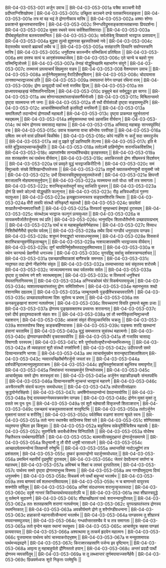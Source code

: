 BR-04-03-053-001  	अर्जुन उवाच ||
BR-04-03-053-001a 	यत्रैषा काञ्चनी वेदी प्रदीप्ताग्निशिखोपमा |
BR-04-03-053-001c 	उच्छ्रिता काञ्चने दण्डे पताकाभिरलङ्कृता |
BR-04-03-053-001e 	तत्र मां वह भद्रं ते द्रोणानीकाय मारिष ||
BR-04-03-053-002a 	अश्वाः शोणाः प्रकाशन्ते बृहन्तश्चारुवाहिनः |
BR-04-03-053-002c 	स्निग्धविद्रुमसङ्काशास्ताम्रास्याः प्रियदर्शनाः |
BR-04-03-053-002e 	युक्ता रथवरे यस्य सर्वशिक्षाविशारदाः ||
BR-04-03-053-003a 	दीर्घबाहुर्महातेजा बलरूपसमन्वितः |
BR-04-03-053-003c 	सर्वलोकेषु विख्यातो भारद्वाजः प्रतापवान् ||
BR-04-03-053-004a 	बुद्ध्या तुल्यो ह्युशनसा बृहस्पतिसमो नये |
BR-04-03-053-004c 	वेदास्तथैव चत्वारो ब्रह्मचर्यं तथैव च ||
BR-04-03-053-005a 	ससंहाराणि दिव्यानि सर्वाण्यस्त्राणि मारिष |
BR-04-03-053-005c 	धनुर्वेदश्च कार्त्स्न्येन यस्मिन्नित्यं प्रतिष्ठितः ||
BR-04-03-053-006a 	क्षमा दमश्च सत्यं च आनृशंस्यमथार्जवम् |
BR-04-03-053-006c 	एते चान्ये च बहवो गुणा यस्मिन्द्विजोत्तमे ||
BR-04-03-053-007a 	तेनाहं योद्धुमिच्छामि महाभागेन संयुगे |
BR-04-03-053-007c 	तस्मात्त्वं प्रापयाचार्यं क्षिप्रमुत्तर वाहय ||
BR-04-03-053-008  	वैशम्पायन उवाच ||
BR-04-03-053-008a 	अर्जुनेनैवमुक्तस्तु वैराटिर्हेमभूषितान् |
BR-04-03-053-008c 	चोदयामास तानश्वान्भारद्वाजरथं प्रति ||
BR-04-03-053-009a 	तमापतन्तं वेगेन पाण्डवं रथिनां वरम् |
BR-04-03-053-009c 	द्रोणः प्रत्युद्ययौ पार्थं मत्तो मत्तमिव द्विपम् ||
BR-04-03-053-010a 	ततः प्राध्मापयच्छङ्खं भेरीशतनिनादितम् |
BR-04-03-053-010c 	प्रचुक्षुभे बलं सर्वमुद्धूत इव सागरः ||
BR-04-03-053-011a 	अथ शोणान्सदश्वांस्तान्हंसवर्णैर्मनोजवैः |
BR-04-03-053-011c 	मिश्रितान्समरे दृष्ट्वा व्यस्मयन्त रणे जनाः ||
BR-04-03-053-012a 	तौ रथौ वीर्यसंपन्नौ दृष्ट्वा सङ्ग्राममूर्धनि |
BR-04-03-053-012c 	आचार्यशिष्यावजितौ कृतविद्यौ मनस्विनौ ||
BR-04-03-053-013a 	समाश्लिष्टौ तदान्योन्यं द्रोणपार्थौ महाबलौ |
BR-04-03-053-013c 	दृष्ट्वा प्राकम्पत मुहुर्भरतानां महद्बलम् ||
BR-04-03-053-014a 	हर्षयुक्तस्तथा पार्थः प्रहसन्निव वीर्यवान् |
BR-04-03-053-014c 	रथं रथेन द्रोणस्य समासाद्य महारथः ||
BR-04-03-053-015a 	अभिवाद्य महाबाहुः सान्त्वपूर्वमिदं वचः |
BR-04-03-053-015c 	उवाच श्लक्ष्णया वाचा कौन्तेयः परवीरहा ||
BR-04-03-053-016a 	उषिताः स्म वने वासं प्रतिकर्म चिकीर्षवः |
BR-04-03-053-016c 	कोपं नार्हसि नः कर्तुं सदा समरदुर्जय ||
BR-04-03-053-017a 	अहं तु प्रहृते पूर्वं प्रहरिष्यामि तेऽनघ |
BR-04-03-053-017c 	इति मे वर्तते बुद्धिस्तद्भवान्कर्तुमर्हति ||
BR-04-03-053-018a 	ततोऽस्मै प्राहिणोद्द्रोणः शरानधिकविंशतिम् |
BR-04-03-053-018c 	अप्राप्तांश्चैव तान्पार्थश्चिच्छेद कृतहस्तवत् ||
BR-04-03-053-019a 	ततः शरसहस्रेण रथं पार्थस्य वीर्यवान् |
BR-04-03-053-019c 	अवाकिरत्ततो द्रोणः शीघ्रमस्त्रं विदर्शयन् ||
BR-04-03-053-020a 	एवं प्रववृते युद्धं भारद्वाजकिरीटिनोः |
BR-04-03-053-020c 	समं विमुञ्चतोः संख्ये विशिखान्दीप्ततेजसः ||
BR-04-03-053-021a 	तावुभौ ख्यातकर्माणावुभौ वायुसमौ जवे |
BR-04-03-053-021c 	उभौ दिव्यास्त्रविदुषावुभावुत्तमतेजसौ |
BR-04-03-053-021e 	क्षिपन्तौ शरजालानि मोहयामासतुर्नृपान् ||
BR-04-03-053-022a 	व्यस्मयन्त ततो योधाः सर्वे तत्र समागताः |
BR-04-03-053-022c 	शरान्विसृजतोस्तूर्णं साधु साध्विति पूजयन् ||
BR-04-03-053-023a 	द्रोणं हि समरे कोऽन्यो योद्धुमर्हति फल्गुनात् |
BR-04-03-053-023c 	रौद्रः क्षत्रियधर्मोऽयं गुरुणा यदयुध्यत |
BR-04-03-053-023e 	इत्यब्रुवञ्जनास्तत्र सङ्ग्रामशिरसि स्थिताः ||
BR-04-03-053-024a 	वीरौ तावपि संरब्धौ संनिकृष्टौ महारथौ |
BR-04-03-053-024c 	छादयेतां शरव्रातैरन्योन्यमपराजितौ ||
BR-04-03-053-025a 	विस्फार्य सुमहच्चापं हेमपृष्ठं दुरासदम् |
BR-04-03-053-025c 	संरब्धोऽथ भरद्वाजः फल्गुनं प्रत्ययुध्यत ||
BR-04-03-053-026a 	स सायकमयैर्जालैरर्जुनस्य रथं प्रति |
BR-04-03-053-026c 	भानुमद्भिः शिलाधौतैर्भानोः प्रच्छादयत्प्रभाम् ||
BR-04-03-053-027a 	पार्थं च स महाबाहुर्महावेगैर्महारथः |
BR-04-03-053-027c 	विव्याध निशितैर्बाणैर्मेघो वृष्ट्येव पर्वतम् ||
BR-04-03-053-028a 	तथैव दिव्यं गाण्डीवं धनुरादाय पाण्डवः |
BR-04-03-053-028c 	शत्रुघ्नं वेगवद्धृष्टो भारसाधनमुत्तमम् |
BR-04-03-053-028e 	विससर्ज शरांश्चित्रान्सुवर्णविकृतान्बहून् ||
BR-04-03-053-029a 	नाशयञ्शरवर्षाणि भारद्वाजस्य वीर्यवान् |
BR-04-03-053-029c 	तूर्णं चापविनिर्मुक्तैस्तदद्भुतमिवाभवत् || 
BR-04-03-053-030a 	स रथेन चरन्पार्थः प्रेक्षणीयो धनञ्जयः |
BR-04-03-053-030c 	युगपद्दिक्षु सर्वासु सर्वशस्त्राण्यदर्शयत् ||
BR-04-03-053-031a 	एकच्छायमिवाकाशं बाणैश्चक्रे समन्ततः |
BR-04-03-053-031c 	नादृश्यत तदा द्रोणो नीहारेणेव संवृतः ||
BR-04-03-053-032a 	तस्याभवत्तदा रूपं संवृतस्य शरोत्तमैः |
BR-04-03-053-032c 	जाज्वल्यमानस्य यथा पर्वतस्येव सर्वतः ||
BR-04-03-053-033a 	दृष्ट्वा तु पार्थस्य रणे शरैः स्वरथमावृतम् |
BR-04-03-053-033c 	स विस्फार्य धनुश्चित्रं मेघस्तनितनिस्वनम् ||
BR-04-03-053-034a 	अग्निचक्रोपमं घोरं विकर्षन्परमायुधम् |
BR-04-03-053-034c 	व्यशातयच्छरांस्तांस्तु द्रोणः समितिशोभनः |
BR-04-03-053-034e 	महानभूत्ततः शब्दो वंशानामिव दह्यताम् ||
BR-04-03-053-035a 	जाम्बूनदमयैः पुङ्खैश्चित्रचापवरातिगैः |
BR-04-03-053-035c	प्राच्छादयदमेयात्मा दिशः सूर्यस्य च प्रभाम् ||
BR-04-03-053-036a 	ततः कनकपुङ्खानां शराणां नतपर्वणाम् |
BR-04-03-053-036c 	वियच्चराणां वियति दृश्यन्ते बहुशः प्रजाः ||
BR-04-03-053-037a 	द्रोणस्य पुङ्खसक्ताश्च प्रभवन्तः शरासनात् |
BR-04-03-053-037c 	एको दीर्घ इवादृश्यदाकाशे संहतः शरः ||
BR-04-03-053-038a 	एवं तौ स्वर्णविकृतान्विमुञ्चन्तौ महाशरान् |
BR-04-03-053-038c 	आकाशं संवृतं वीरावुल्काभिरिव चक्रतुः ||
BR-04-03-053-039a 	शरास्तयोश्च विबभुः कङ्कबर्हिणवाससः |
BR-04-03-053-039c 	पङ्क्त्यः शरदि खस्थानां हंसानां चरतामिव ||
BR-04-03-053-040a 	युद्धं समभवत्तत्र सुसंरब्धं महात्मनोः |
BR-04-03-053-040c 	द्रोणपाण्डवयोर्घोरं वृत्रवासवयोरिव ||
BR-04-03-053-041a 	तौ गजाविव चासाद्य विषाणाग्रैः परस्परम् |
BR-04-03-053-041c 	शरैः पूर्णायतोत्सृष्टैरन्योन्यमभिजघ्नतुः ||
BR-04-03-053-042a 	तौ व्यवाहरतां शूरौ संरब्धौ रणशोभिनौ |
BR-04-03-053-042c 	उदीरयन्तौ समरे दिव्यान्यस्त्राणि भागशः ||
BR-04-03-053-043a 	अथ त्वाचार्यमुख्येन शरान्सृष्टाञ्शिलाशितान्
BR-04-03-053-043c 	न्यवारयच्छितैर्बाणैरर्जुनो जयतां वरः ||
BR-04-03-053-044a 	दर्शयन्नैन्द्रिरात्मानमुग्रमुग्रपराक्रमः |
BR-04-03-053-044c 	इषुभिस्तूर्णमाकाशं बहुभिश्च समावृणोत् ||
BR-04-03-053-045a 	जिघांसन्तं नरव्याघ्रमर्जुनं तिग्मतेजसम् |
BR-04-03-053-045c 	आचार्यमुख्यः समरे द्रोणः शस्त्रभृतां वरः |
BR-04-03-053-045e 	अर्जुनेन सहाक्रीडच्छरैः संनतपर्वभिः ||
BR-04-03-053-046a 	दिव्यान्यस्त्राणि मुञ्चन्तं भारद्वाजं महारणे |
BR-04-03-053-046c 	अस्त्रैरस्त्राणि संवार्य फल्गुनः समयोधयत् ||
BR-04-03-053-047a 	तयोरासीत्संप्रहारः क्रुद्धयोर्नरसिंहयोः |
BR-04-03-053-047c 	अमर्षिणोस्तदान्योन्यं देवदानवयोरिव ||
BR-04-03-053-048a 	ऐन्द्रं वायव्यमाग्नेयमस्त्रमस्त्रेण पाण्डवः |
BR-04-03-053-048c 	द्रोणेन मुक्तं मुक्तं तु ग्रसते स्म पुनः पुनः ||
BR-04-03-053-049a 	एवं शूरौ महेष्वासौ विसृजन्तौ शिताञ्शरान् |
BR-04-03-053-049c 	एकच्छायं चक्रतुस्तावाकाशं शरवृष्टिभिः ||
BR-04-03-053-050a 	ततोऽर्जुनेन मुक्तानां पततां च शरीरिषु |
BR-04-03-053-050c 	पर्वतेष्विव वज्राणां शराणां श्रूयते स्वनः ||
BR-04-03-053-051a 	ततो नागा रथाश्चैव सादिनश्च विशां पते |
BR-04-03-053-051c 	शोणिताक्ता व्यदृश्यन्त पुष्पिता इव किंशुकाः ||
BR-04-03-053-052a 	बाहुभिश्च सकेयूरैर्विचित्रैश्च महारथैः |
BR-04-03-053-052c 	सुवर्णचित्रैः कवचैर्ध्वजैश्च विनिपातितैः ||
BR-04-03-053-053a 	योधैश्च निहतैस्तत्र पार्थबाणप्रपीडितैः |
BR-04-03-053-053c 	बलमासीत्समुद्भ्रान्तं द्रोणार्जुनसमागमे ||
BR-04-03-053-054a 	विधुन्वानौ तु तौ वीरौ धनुषी भारसाधने |
BR-04-03-053-054c 	आच्छादयेतामन्योन्यं तितक्षन्तौ रणेषुभिः ||
BR-04-03-053-055a 	अथान्तरिक्षे नादोऽभूद्द्रोणं तत्र प्रशंसताम् |
BR-04-03-053-055c 	दुष्करं कृतवान्द्रोणो यदर्जुनमयोधयत् ||
BR-04-03-053-056a 	प्रमाथिनं महावीर्यं दृढमुष्टिं दुरासदम् |
BR-04-03-053-056c 	जेतारं देवदैत्यानां सर्पाणां च महारथम् |
BR-04-03-053-057a 	अविश्रमं च शिक्षां च लाघवं दूरपातिताम् |
BR-04-03-053-057c 	पार्थस्य समरे दृष्ट्वा द्रोणस्याभूच्च विस्मयः ||
BR-04-03-053-058a 	अथ गाण्डीवमुद्यम्य दिव्यं धनुरमर्षणः |
BR-04-03-053-058c       विचकर्ष रणे पार्थो बाहुभ्यां भरतर्षभ ||
BR-04-03-053-059a 	तस्य बाणमयं वर्षं शलभानामिवायतम् |
BR-04-03-053-059c 	न च बाणान्तरे वायुरस्य शक्नोति सर्पितुम् ||
BR-04-03-053-060a 	अनिशं संदधानस्य शरानुत्सृजतस्तदा |
BR-04-03-053-060c 	ददृशे नान्तरं किञ्चित्पार्थस्याददतोऽपि च ||
BR-04-03-053-061a 	तथा शीघ्रास्त्रयुद्धे तु वर्तमाने सुदारुणे |
BR-04-03-053-061c 	शीघ्राच्छीघ्रतरं पार्थः शरानन्यानुदीरयत् ||
BR-04-03-053-062a 	ततः शतसहस्राणि शराणां नतपर्वणाम् |
BR-04-03-053-062c 	युगपत्प्रापतंस्तत्र द्रोणस्य रथमन्तिकात् ||
BR-04-03-053-063a 	अवकीर्यमाणे द्रोणे तु शरैर्गाण्डीवधन्वना |
BR-04-03-053-063c 	हाहाकारो महानासीत्सैन्यानां भरतर्षभ ||
BR-04-03-053-064a 	पाण्डवस्य तु शीघ्रास्त्रं मघवान्समपूजयत् |
BR-04-03-053-064c 	गन्धर्वाप्सरसश्चैव ये च तत्र समागताः ||
BR-04-03-053-065a 	ततो वृन्देन महता रथानां रथयूथपः |
BR-04-03-053-065c 	आचार्यपुत्रः सहसा पाण्डवं प्रत्यवारयत् ||
BR-04-03-053-066a 	अश्वत्थामा तु तत्कर्म हृदयेन महात्मनः |
BR-04-03-053-066c 	पूजयामास पार्थस्य कोपं चास्याकरोद्भृशम् ||
BR-04-03-053-067a 	स मन्युवशमापन्नः पार्थमभ्यद्रवद्रणे |
BR-04-03-053-067c 	किरञ्शरसहस्राणि पर्जन्य इव वृष्टिमान् ||
BR-04-03-053-068a 	आवृत्य तु महाबाहुर्यतो द्रौणिस्ततो हयान् |
BR-04-03-053-068c 	अन्तरं प्रददौ पार्थो द्रोणस्य व्यपसर्पितुम् ||
BR-04-03-053-069a 	स तु लब्ध्वान्तरं तूर्णमपायाज्जवनैर्हयैः |
BR-04-03-053-069c 	छिन्नवर्मध्वजः शूरो निकृत्तः परमेषुभिः ||
